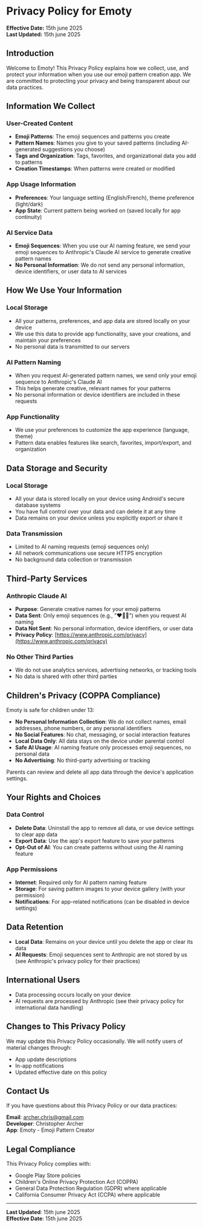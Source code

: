 # Privacy Policy for Emoty

**Effective Date:** 15th june 2025  
**Last Updated:** 15th june 2025

## Introduction

Welcome to Emoty! This Privacy Policy explains how we collect, use, and protect your information when you use our emoji pattern creation app. We are committed to protecting your privacy and being transparent about our data practices.

## Information We Collect

### User-Created Content
- **Emoji Patterns**: The emoji sequences and patterns you create
- **Pattern Names**: Names you give to your saved patterns (including AI-generated suggestions you choose)
- **Tags and Organization**: Tags, favorites, and organizational data you add to patterns
- **Creation Timestamps**: When patterns were created or modified

### App Usage Information
- **Preferences**: Your language setting (English/French), theme preference (light/dark)
- **App State**: Current pattern being worked on (saved locally for app continuity)

### AI Service Data
- **Emoji Sequences**: When you use our AI naming feature, we send your emoji sequences to Anthropic's Claude AI service to generate creative pattern names
- **No Personal Information**: We do not send any personal information, device identifiers, or user data to AI services

## How We Use Your Information

### Local Storage
- All your patterns, preferences, and app data are stored locally on your device
- We use this data to provide app functionality, save your creations, and maintain your preferences
- No personal data is transmitted to our servers

### AI Pattern Naming
- When you request AI-generated pattern names, we send only your emoji sequence to Anthropic's Claude AI
- This helps generate creative, relevant names for your patterns
- No personal information or device identifiers are included in these requests

### App Functionality
- We use your preferences to customize the app experience (language, theme)
- Pattern data enables features like search, favorites, import/export, and organization

## Data Storage and Security

### Local Storage
- All your data is stored locally on your device using Android's secure database systems
- You have full control over your data and can delete it at any time
- Data remains on your device unless you explicitly export or share it

### Data Transmission
- Limited to AI naming requests (emoji sequences only)
- All network communications use secure HTTPS encryption
- No background data collection or transmission

## Third-Party Services

### Anthropic Claude AI
- **Purpose**: Generate creative names for your emoji patterns
- **Data Sent**: Only emoji sequences (e.g., "❤️🌸🌟") when you request AI naming
- **Data Not Sent**: No personal information, device identifiers, or user data
- **Privacy Policy**: [https://www.anthropic.com/privacy](https://www.anthropic.com/privacy)

### No Other Third Parties
- We do not use analytics services, advertising networks, or tracking tools
- No data is shared with other third parties

## Children's Privacy (COPPA Compliance)

Emoty is safe for children under 13:

- **No Personal Information Collection**: We do not collect names, email addresses, phone numbers, or any personal identifiers
- **No Social Features**: No chat, messaging, or social interaction features
- **Local Data Only**: All data stays on the device under parental control
- **Safe AI Usage**: AI naming feature only processes emoji sequences, no personal data
- **No Advertising**: No third-party advertising or tracking

Parents can review and delete all app data through the device's application settings.

## Your Rights and Choices

### Data Control
- **Delete Data**: Uninstall the app to remove all data, or use device settings to clear app data
- **Export Data**: Use the app's export feature to save your patterns
- **Opt-Out of AI**: You can create patterns without using the AI naming feature

### App Permissions
- **Internet**: Required only for AI pattern naming feature
- **Storage**: For saving pattern images to your device gallery (with your permission)
- **Notifications**: For app-related notifications (can be disabled in device settings)

## Data Retention

- **Local Data**: Remains on your device until you delete the app or clear its data
- **AI Requests**: Emoji sequences sent to Anthropic are not stored by us (see Anthropic's privacy policy for their practices)

## International Users

- Data processing occurs locally on your device
- AI requests are processed by Anthropic (see their privacy policy for international data handling)

## Changes to This Privacy Policy

We may update this Privacy Policy occasionally. We will notify users of material changes through:
- App update descriptions
- In-app notifications
- Updated effective date on this policy

## Contact Us

If you have questions about this Privacy Policy or our data practices:

**Email**: archer.chris@gmail.com  
**Developer**: Christopher Archer  
**App**: Emoty - Emoji Pattern Creator

## Legal Compliance

This Privacy Policy complies with:
- Google Play Store policies
- Children's Online Privacy Protection Act (COPPA)
- General Data Protection Regulation (GDPR) where applicable
- California Consumer Privacy Act (CCPA) where applicable

---

**Last Updated**: 15th june 2025  
**Effective Date**: 15th june 2025